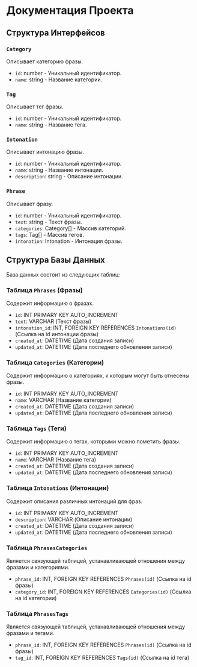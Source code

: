 # Документация Проекта

## Структура Интерфейсов

### `Category`

Описывает категорию фразы.

- `id`: number - Уникальный идентификатор.
- `name`: string - Название категории.

### `Tag`

Описывает тег фразы.

- `id`: number - Уникальный идентификатор.
- `name`: string - Название тега.

### `Intonation`

Описывает интонацию фразы.

- `id`: number - Уникальный идентификатор.
- `name`: string - Название интонации.
- `description`: string - Описание интонации.

### `Phrase`

Описывает фразу.

- `id`: number - Уникальный идентификатор.
- `text`: string - Текст фразы.
- `categories`: Category[] - Массив категорий.
- `tags`: Tag[] - Массив тегов.
- `intonation`: Intonation - Интонация фразы.

## Структура Базы Данных

База данных состоит из следующих таблиц:

### Таблица `Phrases` (Фразы)

Содержит информацию о фразах.

- `id`: INT PRIMARY KEY AUTO_INCREMENT
- `text`: VARCHAR (Текст фразы)
- `intonation_id`: INT, FOREIGN KEY REFERENCES `Intonations(id)` (Ссылка на id интонации фразы)
- `created_at`: DATETIME (Дата создания записи)
- `updated_at`: DATETIME (Дата последнего обновления записи)

### Таблица `Categories` (Категории)

Содержит информацию о категориях, к которым могут быть отнесены фразы.

- `id`: INT PRIMARY KEY AUTO_INCREMENT
- `name`: VARCHAR (Название категории)
- `created_at`: DATETIME (Дата создания записи)
- `updated_at`: DATETIME (Дата последнего обновления записи)

### Таблица `Tags` (Теги)

Содержит информацию о тегах, которыми можно пометить фразы.

- `id`: INT PRIMARY KEY AUTO_INCREMENT
- `name`: VARCHAR (Название тега)
- `created_at`: DATETIME (Дата создания записи)
- `updated_at`: DATETIME (Дата последнего обновления записи)

### Таблица `Intonations` (Интонации)

Содержит описания различных интонаций для фраз.

- `id`: INT PRIMARY KEY AUTO_INCREMENT
- `description`: VARCHAR (Описание интонации)
- `created_at`: DATETIME (Дата создания записи)
- `updated_at`: DATETIME (Дата последнего обновления записи)

### Таблица `PhrasesCategories`

Является связующей таблицей, устанавливающей отношения между фразами и категориями.

- `phrase_id`: INT, FOREIGN KEY REFERENCES `Phrases(id)` (Ссылка на id фразы)
- `category_id`: INT, FOREIGN KEY REFERENCES `Categories(id)` (Ссылка на id категории)

### Таблица `PhrasesTags`

Является связующей таблицей, устанавливающей отношения между фразами и тегами.

- `phrase_id`: INT, FOREIGN KEY REFERENCES `Phrases(id)` (Ссылка на id фразы)
- `tag_id`: INT, FOREIGN KEY REFERENCES `Tags(id)` (Ссылка на id тега)
